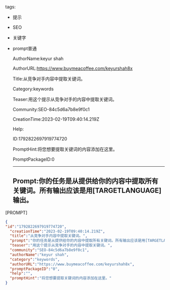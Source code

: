   tags: 
- 提示
- SEO
- 关键字
- prompt普通

  AuthorName:keyur shah

  AuthorURL:https://www.buymeacoffee.com/keyurshah8x

  Title:从竞争对手内容中提取关键词。

  Category:keywords

  Teaser:用这个提示从竞争对手的内容中提取关键词。

  Community:SEO-84c5d6a7b8e9f0c1

  CreationTime:2023-02-19T09:40:14.219Z

  Help:

  ID:1792822697919774720

  PromptHint:将您想要提取关键词的内容添加在这里。

  PromptPackageID:0

  ---

  ## Prompt:你的任务是从提供给你的内容中提取所有关键词。所有输出应该是用[TARGETLANGUAGE]输出。

[PROMPT]
>>>

  ```json
  {
  "id":"1792822697919774720",
    "creationTime":"2023-02-19T09:40:14.219Z",
    "title":"从竞争对手内容中提取关键词。",
    "prompt":"你的任务是从提供给你的内容中提取所有关键词。所有输出应该是用[TARGETLANGUAGE]输出。\n\n[PROMPT]\n>>>",
    "teaser":"用这个提示从竞争对手的内容中提取关键词。",
    "community":"SEO-84c5d6a7b8e9f0c1",
    "authorName":"keyur shah",
    "category":"keywords",
    "authorURL":"https://www.buymeacoffee.com/keyurshah8x",
    "promptPackageID":"0",
    "help":"",
    "promptHint":"将您想要提取关键词的内容添加在这里。"
  }
  ```
